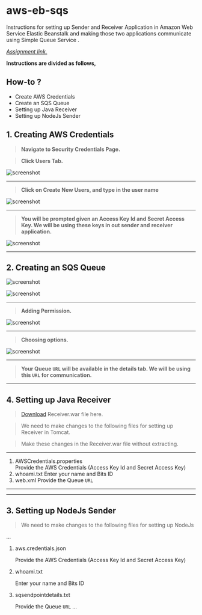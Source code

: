# aws-eb-sqs

Instructions for setting up Sender and Receiver Application in Amazon Web Service Elastic Beanstalk and making those two applications communicate using Simple Queue Service
. 

*[Assignment link.](https://github.com/prabhu-durasoft/ECIII)*

**Instructions are divided as follows,**

## How-to ?

- Create AWS Credentials
- Create an SQS Queue
- Setting up Java Receiver
- Setting up NodeJs Sender

## 1. Creating AWS Credentials

> **Navigate to Security Credentials Page.**

> **Click Users Tab.**

![screenshot](https://cloud.githubusercontent.com/assets/6268662/7671384/3084aa90-fceb-11e4-9af9-3dd8902717fd.jpg)

***

> **Click on Create New Users, and type in the user name**

![screenshot](https://cloud.githubusercontent.com/assets/6268662/7671387/31317b4e-fceb-11e4-9551-a13fee233633.jpg)

***

> **You will be prompted given an Access Key Id and Secret Access Key. We will be using these keys in out sender and** **receiver application.**

![screenshot](https://cloud.githubusercontent.com/assets/6268662/7671386/309c8a7a-fceb-11e4-9ed8-6c3188f73209.jpg)


***


## 2. Creating an SQS Queue

![screenshot](https://cloud.githubusercontent.com/assets/6268662/7671382/307335d0-fceb-11e4-9203-2debb6db9612.jpg)

![screenshot](https://cloud.githubusercontent.com/assets/6268662/7671381/306ee926-fceb-11e4-8d36-9fac88a060bf.jpg)

***

> **Adding Permission.**

![screenshot](https://cloud.githubusercontent.com/assets/6268662/7671383/307ba620-fceb-11e4-8e3c-92391a9ad731.jpg)

***

> **Choosing options.**

![screenshot](https://cloud.githubusercontent.com/assets/6268662/7671385/30887cd8-fceb-11e4-8134-cc2235d5abe3.jpg)

***

> **Your Queue `URL` will be available in the details tab. We will be using this `URL` for communication.**


***


## 4. Setting up Java Receiver

> [Download](https://drive.google.com/file/d/0BxLqTramfZucOGFDVkdLQmdDNHM/view?pli=1) Receiver.war file here.

> We need to make changes to the following files for setting up Receiver in Tomcat.

> Make these changes in the Receiver.war file without extracting.

----
1. AWSCredentials.properties	
	Provide the AWS Credentials (Access Key Id and Secret Access Key)	
2. whoami.txt
	Enter your name and Bits ID	
3. web.xml
	Provide the Queue `URL`
----

***


## 3. Setting up NodeJs Sender

> We need to make changes to the following files for setting up NodeJs

...
1. aws.credentials.json
	
	Provide the AWS Credentials (Access Key Id and Secret Access Key)
	
2. whoami.txt

	Enter your name and Bits ID
	
3. sqsendpointdetails.txt

	Provide the Queue `URL`	
...







